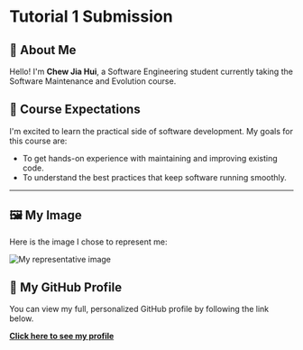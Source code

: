 # Tutorial 1 Submission

## 👋 About Me
Hello! I'm **Chew Jia Hui**, a Software Engineering student currently taking the Software Maintenance and Evolution course.

## 🎯 Course Expectations
I'm excited to learn the practical side of software development. My goals for this course are:
* To get hands-on experience with maintaining and improving existing code.
* To understand the best practices that keep software running smoothly.
---

## 🖼️ My Image
Here is the image I chose to represent me:

![My representative image](image.jpg) 

## 🔗 My GitHub Profile
You can view my full, personalized GitHub profile by following the link below.

[**Click here to see my profile**](https://github.com/jiaaahui)
